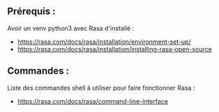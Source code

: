 ## Prérequis :

Avoir un venv python3 avec Rasa d'installé :

-   https://rasa.com/docs/rasa/installation/environment-set-up/
-   https://rasa.com/docs/rasa/installation/installing-rasa-open-source

## Commandes :

Liste des commandes shell à utiliser pour faire fonctionner Rasa :

-   https://rasa.com/docs/rasa/command-line-interface
